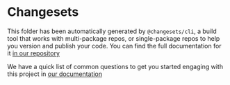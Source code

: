 # Changesets

This folder has been automatically generated by `@changesets/cli`, a build tool that works with multi-package repos, or
single-package repos to help you version and publish your code. You can find the full documentation for it
[in our repository](https://github.com/changesets/changesets)

We have a quick list of common questions to get you started engaging with this project in
[our documentation](https://github.com/changesets/changesets/blob/main/docs/common-questions.md)